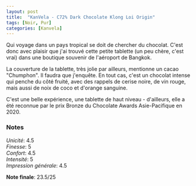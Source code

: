 ```yaml
---
layout: post
title:  "KanVela - C72% Dark Chocolate Klong Loi Origin"
tags: [Noir, Pur] 
categories: [Kanvela]
---
```


Qui voyage dans un pays tropical se doit de chercher du chocolat. C'est donc avec plaisir que j'ai trouvé cette petite tablette (un peu chère, c'est vrai) dans une boutique souvenir de l'aéroport de Bangkok. 

La couverture de la tablette, très jolie par ailleurs, mentionne un cacao "Chumphon". Il faudra que j'enquête. En tout cas, c'est un chocolat intense qui penche du côté fruité, avec des rappels de cerise noire, de vin rouge, mais aussi de noix de coco et d'orange sanguine. 

C'est une belle expérience, une tablette de haut niveau - d'ailleurs, elle a été reconnue par le prix Bronze du Chocolate Awards Asie-Pacifique en 2020. 



### Notes

_Unicité_: 4.5  
_Finesse_: 5  
_Confort_: 4.5  
_Intensité_: 5  
_Impression générale_: 4.5

**Note finale**: 23.5/25